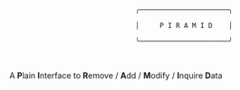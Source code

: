 # 

                                            ╭──────────────────────╮

                                            │     P I R A M I D    │      

                                            ╰──────────────────────╯


<br>

<p align="center"> A <b>P</b>lain <b>I</b>nterface to <b>R</b>emove / <b>A</b>dd / <b>M</b>odify / <b>I</b>nquire <b>D</b>ata</p>